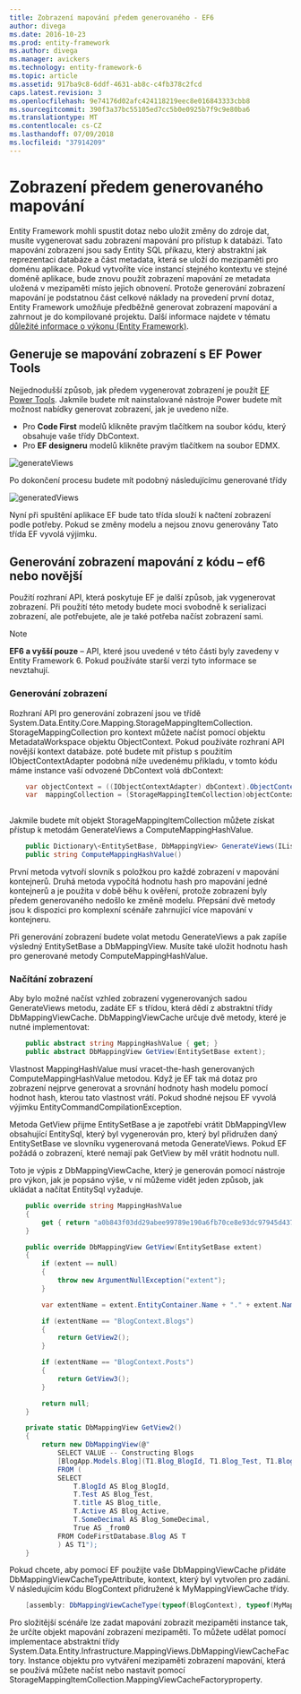 ```yaml
---
title: Zobrazení mapování předem generovaného - EF6
author: divega
ms.date: 2016-10-23
ms.prod: entity-framework
ms.author: divega
ms.manager: avickers
ms.technology: entity-framework-6
ms.topic: article
ms.assetid: 917ba9c8-6ddf-4631-ab8c-c4fb378c2fcd
caps.latest.revision: 3
ms.openlocfilehash: 9e74176d02afc424118219eec8e016843333cbb8
ms.sourcegitcommit: 390f3a37bc55105ed7cc5b0e0925b7f9c9e80ba6
ms.translationtype: MT
ms.contentlocale: cs-CZ
ms.lasthandoff: 07/09/2018
ms.locfileid: "37914209"
---
```

# <a name="pre-generated-mapping-views"></a>Zobrazení předem generovaného mapování
Entity Framework mohli spustit dotaz nebo uložit změny do zdroje dat, musíte vygenerovat sadu zobrazení mapování pro přístup k databázi. Tato mapování zobrazení jsou sady Entity SQL příkazu, který abstraktní jak reprezentaci databáze a část metadata, která se uloží do mezipaměti pro doménu aplikace. Pokud vytvoříte více instancí stejného kontextu ve stejné doméně aplikace, bude znovu použít zobrazení mapování ze metadata uložená v mezipaměti místo jejich obnovení. Protože generování zobrazení mapování je podstatnou část celkové náklady na provedení první dotaz, Entity Framework umožňuje předběžně generovat zobrazení mapování a zahrnout je do kompilované projektu. Další informace najdete v tématu [důležité informace o výkonu (Entity Framework)](~/ef6/fundamentals/performance/perf-whitepaper.md).

## <a name="generating-mapping-views-with-the-ef-power-tools"></a>Generuje se mapování zobrazení s EF Power Tools

Nejjednodušší způsob, jak předem vygenerovat zobrazení je použít [EF Power Tools](http://visualstudiogallery.msdn.microsoft.com/72a60b14-1581-4b9b-89f2-846072eff19d). Jakmile budete mít nainstalované nástroje Power budete mít možnost nabídky generovat zobrazení, jak je uvedeno níže.

-   Pro **Code First** modelů klikněte pravým tlačítkem na soubor kódu, který obsahuje vaše třídy DbContext.
-   Pro **EF designeru** modelů klikněte pravým tlačítkem na soubor EDMX.

![generateViews](~/ef6/media/generateviews.png)

Po dokončení procesu budete mít podobný následujícímu generované třídy

![generatedViews](~/ef6/media/generatedviews.png)

Nyní při spuštění aplikace EF bude tato třída slouží k načtení zobrazení podle potřeby. Pokud se změny modelu a nejsou znovu generovány Tato třída EF vyvolá výjimku.

## <a name="generating-mapping-views-from-code---ef6-onwards"></a>Generování zobrazení mapování z kódu – ef6 nebo novější

Použití rozhraní API, která poskytuje EF je další způsob, jak vygenerovat zobrazení. Při použití této metody budete moci svobodně k serializaci zobrazení, ale potřebujete, ale je také potřeba načíst zobrazení sami.

> [!NOTE]
> **EF6 a vyšší pouze** – API, které jsou uvedené v této části byly zavedeny v Entity Framework 6. Pokud používáte starší verzi tyto informace se nevztahují.

### <a name="generating-views"></a>Generování zobrazení

Rozhraní API pro generování zobrazení jsou ve třídě System.Data.Entity.Core.Mapping.StorageMappingItemCollection. StorageMappingCollection pro kontext můžete načíst pomocí objektu MetadataWorkspace objektu ObjectContext. Pokud používáte rozhraní API novější kontext databáze. poté budete mít přístup s použitím IObjectContextAdapter podobná níže uvedenému příkladu, v tomto kódu máme instance vaší odvozené DbContext volá dbContext:

``` csharp
    var objectContext = ((IObjectContextAdapter) dbContext).ObjectContext;
    var  mappingCollection = (StorageMappingItemCollection)objectContext.MetadataWorkspace
                                                                        .GetItemCollection(DataSpace.CSSpace);
```

Jakmile budete mít objekt StorageMappingItemCollection můžete získat přístup k metodám GenerateViews a ComputeMappingHashValue.

``` csharp
    public Dictionary\<EntitySetBase, DbMappingView> GenerateViews(IList<EdmSchemaError> errors)
    public string ComputeMappingHashValue()
```

První metoda vytvoří slovník s položkou pro každé zobrazení v mapování kontejnerů. Druhá metoda vypočítá hodnotu hash pro mapování jedné kontejnerů a je použita v době běhu k ověření, protože zobrazení byly předem generovaného nedošlo ke změně modelu. Přepsání dvě metody jsou k dispozici pro komplexní scénáře zahrnující více mapování v kontejneru.

Při generování zobrazení budete volat metodu GenerateViews a pak zapíše výsledný EntitySetBase a DbMappingView. Musíte také uložit hodnotu hash pro generované metody ComputeMappingHashValue.

### <a name="loading-views"></a>Načítání zobrazení

Aby bylo možné načíst vzhled zobrazení vygenerovaných sadou GenerateViews metodu, zadáte EF s třídou, která dědí z abstraktní třídy DbMappingViewCache. DbMappingViewCache určuje dvě metody, které je nutné implementovat:

``` csharp
    public abstract string MappingHashValue { get; }
    public abstract DbMappingView GetView(EntitySetBase extent);
```

Vlastnost MappingHashValue musí vracet-the-hash generovaných ComputeMappingHashValue metodou. Když je EF tak má dotaz pro zobrazení nejprve generovat a srovnání hodnoty hash modelu pomocí hodnot hash, kterou tato vlastnost vrátí. Pokud shodné nejsou EF vyvolá výjimku EntityCommandCompilationException.

Metoda GetView přijme EntitySetBase a je zapotřebí vrátit DbMappingVIew obsahující EntitySql, který byl vygenerován pro, který byl přidružen daný EntitySetBase ve slovníku vygenerovaná metoda GenerateViews. Pokud EF požádá o zobrazení, které nemají pak GetView by měl vrátit hodnotu null.

Toto je výpis z DbMappingViewCache, který je generován pomocí nástroje pro výkon, jak je popsáno výše, v ní můžeme vidět jeden způsob, jak ukládat a načítat EntitySql vyžaduje.

``` csharp
    public override string MappingHashValue
    {
        get { return "a0b843f03dd29abee99789e190a6fb70ce8e93dc97945d437d9a58fb8e2afd2e"; }
    }

    public override DbMappingView GetView(EntitySetBase extent)
    {
        if (extent == null)
        {
            throw new ArgumentNullException("extent");
        }

        var extentName = extent.EntityContainer.Name + "." + extent.Name;

        if (extentName == "BlogContext.Blogs")
        {
            return GetView2();
        }

        if (extentName == "BlogContext.Posts")
        {
            return GetView3();
        }

        return null;
    }

    private static DbMappingView GetView2()
    {
        return new DbMappingView(@"
            SELECT VALUE -- Constructing Blogs
            [BlogApp.Models.Blog](T1.Blog_BlogId, T1.Blog_Test, T1.Blog_title, T1.Blog_Active, T1.Blog_SomeDecimal)
            FROM (
            SELECT
                T.BlogId AS Blog_BlogId,
                T.Test AS Blog_Test,
                T.title AS Blog_title,
                T.Active AS Blog_Active,
                T.SomeDecimal AS Blog_SomeDecimal,
                True AS _from0
            FROM CodeFirstDatabase.Blog AS T
            ) AS T1");
    }
```

Pokud chcete, aby pomocí EF použijte vaše DbMappingViewCache přidáte DbMappingViewCacheTypeAttribute, kontext, který byl vytvořen pro zadání. V následujícím kódu BlogContext přidružené k MyMappingViewCache třídy.

``` csharp
    [assembly: DbMappingViewCacheType(typeof(BlogContext), typeof(MyMappingViewCache))]
```

Pro složitější scénáře lze zadat mapování zobrazit mezipaměti instance tak, že určíte objekt mapování zobrazení mezipaměti. To můžete udělat pomocí implementace abstraktní třídy System.Data.Entity.Infrastructure.MappingViews.DbMappingViewCacheFactory. Instance objektu pro vytváření mezipaměti zobrazení mapování, která se používá můžete načíst nebo nastavit pomocí StorageMappingItemCollection.MappingViewCacheFactoryproperty.
